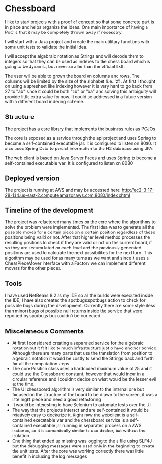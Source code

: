 # Chessboard
I like to start projects with a proof of concept so that some concrete part is 
in place and helps organize the ideas. One main importance of having a PoC is
that it may be completely thrown away if necessary.

I will start with a Java project and create the main utilitary functions with
some unit tests to validate the initial idea.

I will accept the algebraic notation as Strings and will decode them to integers
so that they can be used as indexes to the chess board which is going to be
dynamic, but never smaller than the official 8x8.

The user will be able to grown the board on columns and rows. The columns will 
be limited by the size of the alphabet (i.e. 'z'). At first I thought on using
a spresheet like indexing however it is very hard to go back from 27 to "ab" 
since it could be both "ab" or "ba" and solving this ambiguity will provide 
little extra value for now. It could be addressed in a future version with a
different board indexing scheme. 

## Structure
The project has a core library that implements the business rules as POJOs

The core is exposed as a service through the api project and uses Spring to 
become a self-contained executable jar. It is configured to listen on 8090.
It also uses Spring Data to persist information to the H2 database using JPA.

The web client is based on Java Server Faces and uses Spring to become a 
self-contained executable war. It is configured to listen on 8080.

## Deployed version
The project is running at AWS and may be accessed here:
http://ec2-3-17-28-134.us-east-2.compute.amazonaws.com:8080/index.xhtml

## Timeline of the development
The project was refactored many times on the core where the algorithms to solve
the problem were implemented. 
The first idea was to generate all the possible moves for a certain piece on a
certain position regardless of these positions being valid or not. After that 
higher level method processes the resulting positions to check if they are valid
or not on the current board, if so they are accumulated on each level and the
previously generated positions are used to calculate the next possibilities for
the next turn. 
This algorithm may be used for as many turns as we want and since it uses a
ChessPieceMover interface with a Factory we can implement different movers for
the other pieces.

## Tools
I have used NetBeans 8.2 as my IDE so all the builds were executed inside the 
IDE, I have also created the spotbugs:spotbugs action to check for possible 
bugs during the development. Currently there are some style (less than minor) 
bugs of possible null returns inside the service that were reported by spotbugs
but couldn't be corrected.

## Miscelaneous Comments
- At first I considered creating a separated service for the algebraic notation but it felt like to much infrastructure just o have another service. Although there are many parts that use the translation from position to algebraic notation it would be costly to send the Strings back and forth for all the computation steps.
- The core Position class uses a hardcoded maximum value of 25 and it could use the Chessboard constant, however that would incur in a circular reference and I couldn't decide on what would be the lesser evil at the time.
- The UI chessboard algorithm is very similar to the internal one but focused on the structure of the board to be drawn to the screen, it was a late night piece and need a good refactoring
- It would be interesting to have Selenium to automate tests over the UI
- The way that the projects interact and are self-contained it would be relatively easy to dockerize it. Right now the webclient is a self-contained executable war and the chessboard service is a self-contained executable jar running in separated process on a AWS instance, so it is semantically similar to use docker, but without the isolation
- One thing that ended up missing was logging to the a file using SLF4J but the debugging messages were used only in the beginning to create the unit tests. After the core was working correctly there was little benefit in including the log messages
